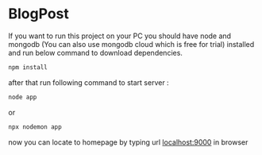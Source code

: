 # BlogPost

If you want to run this project on your PC you should have node and mongodb (You can also use mongodb cloud which is free for trial) installed 
and run below command to download dependencies.

```ruby
npm install
```

after that run following command to start server :

```ruby
node app
```

or 

```ruby
npx nodemon app
```

now you can locate to homepage by typing url [localhost:9000](http://localhost:9000/) in browser
